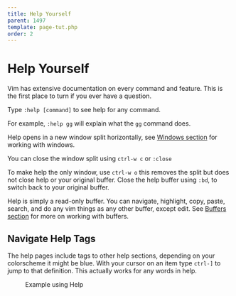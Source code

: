 ```yaml
---
title: Help Yourself
parent: 1497
template: page-tut.php
order: 2
---
```


# Help Yourself

Vim has extensive documentation on every command and feature. This is the first place to turn if you ever have a question.

Type `:help [command]` to see help for any command.

For example, `:help gg` will explain what the `gg` command does.

Help opens in a new window split horizontally, see [Windows section](/working-with-vim/windows/) for working with windows.

You can close the window split using `ctrl-w c` or `:close`

To make help the only window, use `ctrl-w o` this removes the split but does not close help or your original buffer. Close the help buffer using `:bd`, to switch back to your original buffer.

Help is simply a read-only buffer. You can navigate, highlight, copy, paste, search, and do any vim things as any other buffer, except edit. See [Buffers section](/working-with-vim/buffers/) for more on working with buffers.

## Navigate Help Tags

The help pages include tags to other help sections, depending on your colorscheme it might be blue. With your cursor on an item type `ctrl-]` to jump to that definition. This actually works for any words in help.

<figure><asciinema-player src="/a/casts/vim/help.cast" font-size="large" cols="80" rows="25"></asciinema-player><figcaption>Example using Help</figcaption></figure>
